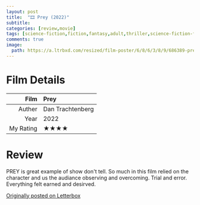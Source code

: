```yaml
---
layout: post
title:  "🎞️ Prey (2022)"
subtitle:
categories: [review,movie]
tags: [science-fiction,fiction,fantasy,adult,thriller,science-fiction-fantasy,mystery,adventure,"2022",dan trachtenberg,hulu,predator,film,"★★★★"]
comments: true
image:
  path: https://a.ltrbxd.com/resized/film-poster/6/8/6/3/8/9/686389-prey-0-500-0-750-crop.jpg
---
```




# Film Details

Film|Prey
--:|:--
Auther|Dan Trachtenberg
Year|2022
My Rating|★★★★

# Review

PREY is great example of show don't tell. So much in this film relied on the character and us the audiance observing and overcoming. Trial and error. Everything felt earned and desirved.

[Originally posted on Letterbox](https://letterboxd.com/nickbarrett/film/prey-2022/)
